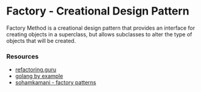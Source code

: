 # Factory - Creational Design Pattern

Factory Method is a creational design pattern that provides an interface for creating objects in a superclass, but allows subclasses to alter the type of objects that will be created.

### Resources
- [refactoring.guru](https://refactoring.guru/design-patterns/factory-method)
- [golang by example](https://golangbyexample.com/golang-factory-design-pattern)
- [sohamkamani - factory patterns](https://www.sohamkamani.com/golang/2018-06-20-golang-factory-patterns/)
